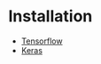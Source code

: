 # Installation

- [Tensorflow](https://www.tensorflow.org/install/)
- [Keras](https://keras.io/#installation)
